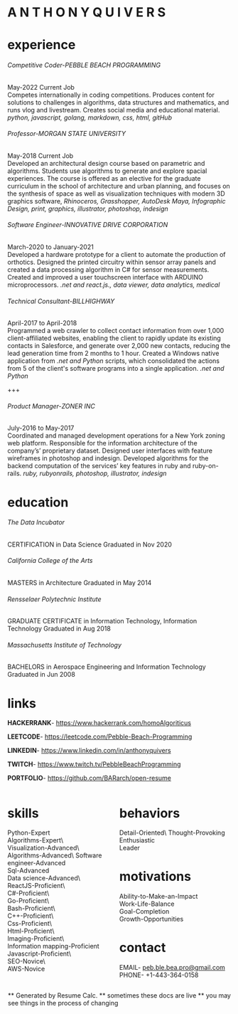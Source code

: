 # A N T H O N Y  Q U I V E R S

<div id="main" style="margin: 0px 0px">
<div id="experience" style="margin: 0px 0px; padding: 0px 0px;">

# experience

###### Competitive Coder-PEBBLE BEACH PROGRAMMING
May-2022 Current Job\
Competes internationally in coding competitions.  Produces content for solutions to challenges in algorithms, data structures and mathematics, and runs vlog and livestream.  Creates social media and educational material. *python, javascript, golang, markdown, css, html, gitHub*

###### Professor-MORGAN STATE UNIVERSITY  
May-2018 Current Job\
Developed an architectural design course based on parametric and algorithms. Students use algorithms to generate and explore spacial experiences.  The course is offered as an elective for the graduate curriculum in the school of architecture and urban planning, and focuses on the synthesis of space as well as visualization techniques with modern 3D graphics software, *Rhinoceros, Grasshopper, AutoDesk Maya, Infographic Design, print, graphics, illustrator, photoshop, indesign*

###### Software Engineer-INNOVATIVE DRIVE CORPORATION  
March-2020 to January-2021\
Developed a hardware prototype for a client to automate the production of orthotics. Designed the printed circuitry within sensor array panels and created a data processing algorithm in C# for sensor measurements.  Created and improved a user touchscreen interface with ARDUINO microprocessors.  *.net and react.js., data viewer, data analytics, medical*

###### Technical Consultant-BILLHIGHWAY  
April-2017 to April-2018\
Programmed a web crawler to collect contact information from over 1,000 client-affiliated websites, enabling the client to rapidly update its existing contacts in Salesforce, and generate over 2,000 new contacts, reducing the lead generation time from 2 months to 1 hour. Created a Windows native application from *.net and Python* scripts, which consolidated the actions from 5 of the client's software programs into a single application.  *.net and Python*

+++

###### Product Manager-ZONER INC
July-2016 to May-2017\
Coordinated and managed development operations for a New York zoning web platform. Responsible for the information architecture of the company’s’ proprietary dataset. Designed user interfaces with feature wireframes in photoshop and indesign. Developed algorithms for the backend computation of the services’ key features in ruby and ruby-on-rails. *ruby, rubyonrails, photoshop, illustrator, indesign*

</div> <!-- id: experience -->
<div id="education" style="margin: 0px 0px; padding: 0px 0px;">

# education

###### The Data Incubator
CERTIFICATION in Data Science
Graduated in Nov 2020

###### California College of the Arts  
MASTERS in Architecture
Graduated in May 2014

###### Rensselaer Polytechnic Institute  
GRADUATE CERTIFICATE in Information Technology, Information Technology
Graduated in Aug 2018

###### Massachusetts Institute of Technology  
BACHELORS in Aerospace Engineering and Information Technology
Graduated in Jun 2008

</div> <!-- id: education -->
<div id="links" style="margin: 0px 0px; padding: 0px 0px;">

# links

**HACKERRANK**- https://www.hackerrank.com/homoAlgoriticus  

**LEETCODE**- https://leetcode.com/Pebble-Beach-Programming    

**LINKEDIN**- https://www.linkedin.com/in/anthonyquivers  

**TWITCH**- https://www.twitch.tv/PebbleBeachProgramming  

**PORTFOLIO**- https://github.com/BARarch/open-resume  

</div> <!-- id: links -->
<div id="bottomcContianer" style="margin: 0px 0px; padding: 0px 0px">
<div id="skills" style="float: left; width:50%;">
<div id="skillsHeader" style="width: 60%;">

# skills 

</div> <!-- id: skillsHeader -->

Python-Expert\
Algorithms-Expert\  
Visualization-Advanced\  
Algorithms-Advanced\ 
Software engineer-Advanced\
Sql-Advanced\
Data science-Advanced\   
ReactJS-Proficient\  
C#-Proficient\   
Go-Proficient\  
Bash-Proficient\  
C++-Proficient\  
Css-Proficient\   
Html-Proficient\  
Imaging-Proficient\   
Information mapping-Proficient\
Javascript-Proficient\    
SEO-Novice\  
AWS-Novice

</div> <!-- id: skills -->
<div id="bottomContainerRight" style="float: right; width: 50%;">
<div id="behaviors">

# behaviors

Detail-Oriented\ 
Thought-Provoking\
Enthusiastic\
Leader

</div> <!-- id: behaviors -->
<div id="motivations">

# motivations

Ability-to-Make-an-Impact\
Work-Life-Balance\
Goal-Completion\
Growth-Opportunities

</div> <!-- id: motivations -->
<div id="contact">

# contact

EMAIL- peb.ble.bea.pro@gmail.com\
PHONE- +1-443-364-0158

</div> <!-- id: contact -->
</div> <!-- id: bottomContainerRight -->
</div> <!-- id: bottomContainer -->
<div id="footer" style="clear: both; margin: 0px 0px; padding: 1px 1px">

** Generated by Resume Calc.
** sometimes these docs are live
** you may see things in the process of changing

</div> <!-- id: footer -->
</div> <!-- id: main -->